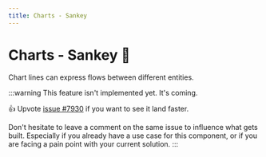 ```yaml
---
title: Charts - Sankey
---
```


# Charts - Sankey 🚧

<p class="description">Chart lines can express flows between different entities.</p>

:::warning
This feature isn't implemented yet. It's coming.

👍 Upvote [issue #7930](https://github.com/mui/mui-x/issues/7930) if you want to see it land faster.

Don't hesitate to leave a comment on the same issue to influence what gets built. Especially if you already have a use case for this component, or if you are facing a pain point with your current solution.
:::
